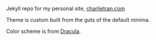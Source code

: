 Jekyll repo for my personal site, [charlietran.com](https://charlietran.com)

Theme is custom built from the guts of the default minima.

Color scheme is from [Dracula](https://draculatheme.com/).
